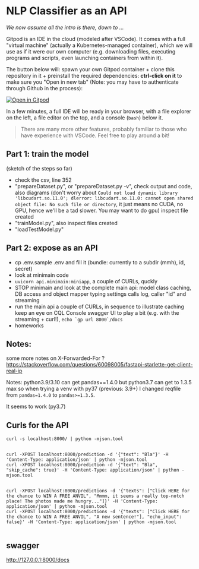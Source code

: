 # NLP Classifier as an API

_We now assume all the intro is there, down to ..._

Gitpod is an IDE in the cloud (modeled after VSCode). It comes with a full
"virtual machine" (actually a Kubernetes-managed container), which we will
use as if it were our own computer (e.g. downloading files, executing programs
and scripts, even launching containers from within it).

The button below will: spawn your own Gitpod container + clone this repository
in it + preinstall the required dependencies: **ctrl-click on
it** to make sure you "Open in new tab" (Note: you may have to authenticate
through Github in the process):

[![Open in Gitpod](https://gitpod.io/button/open-in-gitpod.svg)](https://gitpod.io/#https://github.com/hemidactylus/NLP-classifier-API)

In a few minutes, a full IDE will be ready in your browser, with a file
explorer on the left, a file editor on the top, and a console (`bash`) below it.

> There are many more other features, probably familiar to those who have
> experience with VSCode. Feel free to play around a bit!


## Part 1: train the model

(sketch of the steps so far)

- check the csv, line 352
- "prepareDataset.py", or "prepareDataset.py -v", check output and code, also diagrams
  (don't worry about `Could not load dynamic library 'libcudart.so.11.0'; dlerror: libcudart.so.11.0: cannot open shared object file: No such file or directory`, it just means no CUDA, no GPU, hence we'll be a tad slower. You may want to do gpu)
  inspect file created
- "trainModel.py", also inspect files created
- "loadTestModel.py"

## Part 2: expose as an API

- cp .env.sample .env and fill it (bundle: currently to a subdir (mmh), id, secret)
- look at minimain code
- `uvicorn api.minimain:miniapp`, a couple of CURLs, quckly
- STOP minimain and look at the complete main api:
    model class
    caching, DB access and object mapper
    typing
    settings
    calls log, caller "id" and streaming
- run the main api
    a couple of CURLs, in sequence to illustrate caching
    keep an eye on CQL Console
    swagger UI to play a bit (e.g. with the streaming + curl!), ```echo `gp url 8000`/docs```
- homeworks


## Notes:

some more notes on X-Forwarded-For ? https://stackoverflow.com/questions/60098005/fastapi-starlette-get-client-real-ip

Notes: python3.9/3.10 can get pandas==1.4.0 but python3.7 can get to 1.3.5 max so when trying a venv with py37 (previous: 3.9+) I changed reqfile from `pandas=1.4.0` to `pandas>=1.3.5`.

It seems to work (py3.7)

## Curls for the API

```
curl -s localhost:8000/ | python -mjson.tool


curl -XPOST localhost:8000/prediction -d '{"text": "Bla"}' -H 'Content-Type: application/json' | python -mjson.tool
curl -XPOST localhost:8000/prediction -d '{"text": "Bla", "skip_cache": true}' -H 'Content-Type: application/json' | python -mjson.tool


curl -XPOST localhost:8000/predictions -d '{"texts": ["Click HERE for the chance to WIN A FREE ANVIL", "Mmmm, it seems a really top-notch place! The photos made me hungry..."]}' -H 'Content-Type: application/json' | python -mjson.tool
curl -XPOST localhost:8000/predictions -d '{"texts": ["Click HERE for the chance to WIN A FREE ANVIL", "A new sentence!"], "echo_input": false}' -H 'Content-Type: application/json' | python -mjson.tool


```

## swagger

http://127.0.0.1:8000/docs